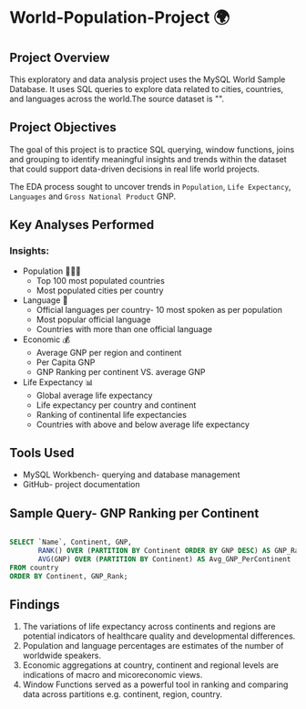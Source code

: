 # World-Population-Project 🌍

## Project Overview

This exploratory and data analysis project uses the MySQL World Sample Database. It uses SQL queries to explore data related to cities, countries, and languages across the world.The source dataset is "".

## Project Objectives

The goal of this project is to practice SQL querying, window functions, joins and grouping to identify meaningful insights and trends within the dataset that could support data-driven decisions in real life world projects. 

The EDA process sought to uncover trends in `Population`, `Life Expectancy`, `Languages` and `Gross National Product` GNP. 


## Key Analyses Performed 
### Insights:
- Population 🧑‍🤝‍🧑
   - Top 100 most populated countries
   - Most populated cities per country
- Language 📖
   - Official languages per country- 10 most spoken as per population
   - Most popular official language
   - Countries with more than one official language
- Economic 💰
   - Average GNP per region and continent
   - Per Capita GNP
   - GNP Ranking per continent VS. average GNP
- Life Expectancy 📊
   - Global average life expectancy
   - Life expectancy per country and continent
   - Ranking of continental life expectancies
   - Countries with above and below average life expectancy

## Tools Used 
- MySQL Workbench- querying and database management
- GitHub- project documentation

## Sample Query- GNP Ranking per Continent
``` sql

SELECT `Name`, Continent, GNP,
       RANK() OVER (PARTITION BY Continent ORDER BY GNP DESC) AS GNP_Rank,
       AVG(GNP) OVER (PARTITION BY Continent) AS Avg_GNP_PerContinent
FROM country
ORDER BY Continent, GNP_Rank;
```

## Findings
1. The variations of life expectancy across continents and regions are potential indicators of healthcare quality and developmental differences.
2. Population and language percentages are estimates of the number of worldwide speakers.
3. Economic aggregations at country, continent and regional levels are indications of macro and micoreconomic views.
4. Window Functions served as a powerful tool in ranking and comparing data across partitions e.g. continent, region, country.

